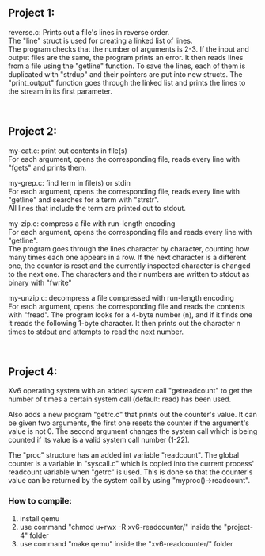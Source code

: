 ## Project 1:

reverse.c: Prints out a file's lines in reverse order.  
The "line" struct is used for creating a linked list of lines.  
The program checks that the number of arguments is 2-3. If the input and output files are the same, the program prints an error.
It then reads lines from a file using the "getline" function. To save the lines, each of them is duplicated with "strdup" and their pointers are put into new structs.
The "print_output" function goes through the linked list and prints the lines to the stream in its first parameter.

<br>

## Project 2:

my-cat.c: print out contents in file(s)  
For each argument, opens the corresponding file, reads every line with "fgets" and prints them.

my-grep.c: find term in file(s) or stdin  
For each argument, opens the corresponding file, reads every line with "getline" and searches for a term with "strstr".  
All lines that include the term are printed out to stdout.

my-zip.c: compress a file with run-length encoding  
For each argument, opens the corresponding file and reads every line with "getline".  
The program goes through the lines character by character, counting how many times each one appears in a row. If the next character is a different one,
the counter is reset and the currently inspected character is changed to the next one.
The characters and their numbers are written to stdout as binary with "fwrite"

my-unzip.c: decompress a file compressed with run-length encoding  
For each argument, opens the corresponding file and reads the contents with "fread".
The program looks for a 4-byte number (n), and if it finds one it reads the following 1-byte character. It then prints out the character n times to stdout 
and attempts to read the next number.

<br>

## Project 4:

Xv6 operating system with an added system call "getreadcount" to get the number of times a certain system call (default: read) has been used.

Also adds a new program "getrc.c" that prints out the counter's value. It can be given two arguments, the first one resets the counter if the argument's 
value is not 0. The second argument changes the system call which is being counted if its value is a valid system call number (1-22).

The "proc" structure has an added int variable "readcount". The global counter is a variable in "syscall.c" which is copied into the current process' 
readcount variable when "getrc" is used. This is done so that the counter's value can be returned by the system call by using "myproc()->readcount".   

### How to compile:
1. install qemu
2. use command "chmod u+rwx -R xv6-readcounter/" inside the "project-4" folder
3. use command "make qemu" inside the "xv6-readcounter/" folder
